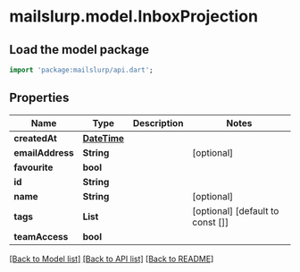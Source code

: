 # mailslurp.model.InboxProjection

## Load the model package
```dart
import 'package:mailslurp/api.dart';
```

## Properties
Name | Type | Description | Notes
------------ | ------------- | ------------- | -------------
**createdAt** | [**DateTime**](DateTime) |  | 
**emailAddress** | **String** |  | [optional] 
**favourite** | **bool** |  | 
**id** | **String** |  | 
**name** | **String** |  | [optional] 
**tags** | **List<String>** |  | [optional] [default to const []]
**teamAccess** | **bool** |  | 

[[Back to Model list]](../README#documentation-for-models) [[Back to API list]](../README#documentation-for-api-endpoints) [[Back to README]](../README)


